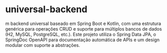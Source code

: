 # universal-backend
m backend universal baseado em Spring Boot e Kotlin, com uma estrutura genérica para operações CRUD e suporte para múltiplos bancos de dados (H2, MySQL, PostgreSQL, etc.). Este projeto utiliza o Spring Data JPA, o SpringDoc OpenAPI para documentação automática de APIs e um design modular com suporte a abstrações.
